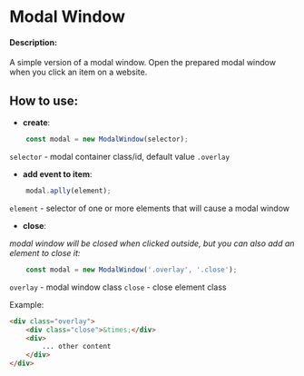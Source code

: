# Modal Window

#### Description:
   A simple version of a modal window.  Open the prepared modal window when you click an item on a website.
   
## How to use:
- **create**:
```javascript
    const modal = new ModalWindow(selector);
```
`selector` - modal container class/id, default value `.overlay`
- **add event to item**:
```javascript
    modal.aplly(element);
```
`element` - selector of one or more elements that will cause a modal window
- **close**:

_modal window will be closed when clicked outside, but you can also add an element to close it:_
```javascript
    const modal = new ModalWindow('.overlay', '.close');
```
`overlay` - modal window class
`close` - close element class

Example:
```html
<div class="overlay">
    <div class="close">&times;</div>
    <div>
        ... other content
    </div>
</div>
```
